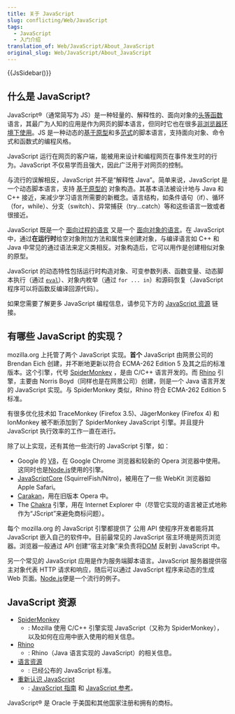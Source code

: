 ```yaml
---
title: 关于 JavaScript
slug: conflicting/Web/JavaScript
tags:
  - JavaScript
  - 入门介绍
translation_of: Web/JavaScript/About_JavaScript
original_slug: Web/JavaScript/About_JavaScript
---
```


{{JsSidebar()}}

## 什么是 JavaScript?

JavaScript®（通常简写为 JS）是一种轻量的、解释性的、面向对象的[头等函数](https://zh.wikipedia.org/wiki/%E5%A4%B4%E7%AD%89%E5%87%BD%E6%95%B0)语言，其最广为人知的应用是作为网页的脚本语言，但同时它也在很多[非浏览器环境下使用](https://en.wikipedia.org/wiki/JavaScript#Uses_outside_web_pages)。JS 是一种动态的[基于原型](https://zh.wikipedia.org/wiki/%E5%8E%9F%E5%9E%8B%E7%A8%8B%E5%BC%8F%E8%A8%AD%E8%A8%88)和多[范式](https://zh.wikipedia.org/wiki/%E7%BC%96%E7%A8%8B%E8%8C%83%E5%9E%8B)的脚本语言，支持面向对象、命令式和函数式的编程风格。

JavaScript 运行在网页的客户端，能被用来设计和编程网页在事件发生时的行为。JavaScript 不仅易学而且强大，因此广泛用于对网页的控制。

与流行的误解相反，JavaScript 并不是“解释性 Java”。简单来说，JavaScript 是一个动态脚本语言，支持 [基于原型的](/zh-CN/docs/Web/JavaScript/Guide/Details_of_the_Object_Model#Class-Based_vs._Prototype-Based_Languages) 对象构造。其基本语法被设计地与 Java 和 C++ 接近，来减少学习语言所需要的新概念。语言结构，如条件语句（if）、循环（for，while）、分支（switch）、异常捕获（try...catch）等和这些语言一致或者很接近。

JavaScript 既是一个 [面向过程的语言](http://en.wikipedia.org/wiki/Procedural_programming) 又是一个 [面向对象的语言](/zh-CN/docs/Web/JavaScript/Introduction_to_Object-Oriented_JavaScript)。在 JavaScript 中，通过**在运行时**给空对象附加方法和属性来创建对象，与编译语言如 C++ 和 Java 中常见的通过语法来定义类相反。对象构造后，它可以用作是创建相似对象的原型。

JavaScript 的动态特性包括运行时构造对象、可变参数列表、函数变量、动态脚本执行（通过 [`eval`](/zh-CN/docs/Web/JavaScript/Reference/Global_Objects/eval)）、对象内枚举（通过 `for ... in`）和源码恢复（JavaScript 程序可以将函数反编译回源代码）。

如果您需要了解更多 JavaScript 编程信息，请参见下方的 [JavaScript 资源](#JavaScript_resources) 链接。

## 有哪些 JavaScript 的实现？

mozilla.org 上托管了两个 JavaScript 实现。**首个** JavaScript 由网景公司的 Brendan Eich 创建，并不断地更新以符合 ECMA-262 Edition 5 及其之后的标准版本。这个引擎，代号 [SpiderMonkey](/zh-CN/docs/Mozilla/Projects/SpiderMonkey) ，是由 C/C++ 语言开发的。而 [Rhino](/zh-CN/docs/Rhino) 引擎，主要由 Norris Boyd（同样也是在网景公司）创建，则是一个 Java 语言开发的 JavaScript 实现。与 SpiderMonkey 类似，Rhino 符合 ECMA-262 Edition 5 标准。

有很多优化技术如 TraceMonkey (Firefox 3.5)、JägerMonkey (Firefox 4) 和 IonMonkey 被不断添加到了 SpiderMonkey JavaScript 引擎。并且提升 JavaScript 执行效率的工作一直在进行。

除了以上实现，还有其他一些流行的 JavaScript 引擎，如：

- Google 的 [V8](http://code.google.com/p/v8/)，在 Google Chrome 浏览器和较新的 Opera 浏览器中使用。这同时也是[Node.js](https://nodejs.org/en/)使用的引擎。
- [JavaScriptCore](http://www.webkit.org/projects/javascript/index.html) (SquirrelFish/Nitro)，被用在了一些 WebKit 浏览器如 Apple Safari。
- [Carakan](http://my.opera.com/ODIN/blog/carakan-faq)，用在旧版本 Opera 中。
- The [Chakra](http://en.wikipedia.org/wiki/Chakra_%28JScript_engine%29) 引擎，用在 Internet Explorer 中（尽管它实现的语言被正式地称作为“JScript”来避免商标问题）。

每个 mozilla.org 的 JavaScript 引擎都提供了 公用 API 使程序开发者能将其 JavaScript 嵌入自己的软件中。目前最常见的 JavaScript 宿主环境是网页浏览器。浏览器一般通过 API 创建“宿主对象”来负责将[DOM](http://www.w3.org/DOM/) 反射到 JavaScript 中。

另一个常见的 JavaScript 应用是作为服务端脚本语言。JavaScript 服务器提供宿主对象代表 HTTP 请求和响应，随后可以通过 JavaScript 程序来动态的生成 Web 页面。[Node.js](https://nodejs.org/en/)便是一个流行的例子。

## JavaScript 资源

- [SpiderMonkey](/zh-CN/docs/Mozilla/Projects/SpiderMonkey)
  - : Mozilla 使用 C/C++ 引擎实现 JavaScript（又称为 SpiderMonkey），以及如何在应用中嵌入使用的相关信息。
- [Rhino](/zh-CN/docs/Rhino)
  - : Rhino（Java 语言实现的 JavaScript）的相关信息。
- [语言资源](/zh-CN/docs/Web/JavaScript/Language_Resources)
  - : 已经公布的 JavaScript 标准。
- [重新认识 JavaScript](/zh-CN/docs/Web/JavaScript/A_re-introduction_to_JavaScript)
  - : [JavaScript 指南](/zh-CN/docs/Web/JavaScript/Guide) 和 [JavaScript 参考](/zh-CN/docs/Web/JavaScript/Reference)。

JavaScript® 是 Oracle 于美国和其他国家注册和拥有的商标。
